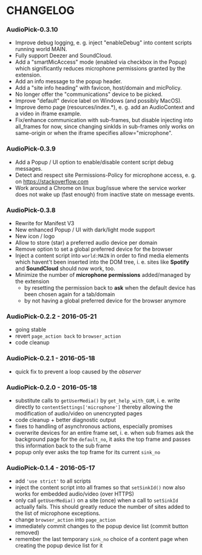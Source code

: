 # CHANGELOG

### AudioPick-0.3.10
- Improve debug logging, e. g. inject "enableDebug" into content scripts running world MAIN.
- Fully support Deezer and SoundCloud.
- Add a "smartMicAccess" mode (enabled via checkbox in the Popup) which significantly reduces microphone permissions granted by the extension.
- Add an info message to the popup header.
- Add a "site info heading" with favicon, host/domain and micPolicy.
- No longer offer the "communications" device to be picked.
- Improve "default" device label on Windows (and possibly MacOS).
- Improve demo page (resources/index.*), e. g. add an AudioContext and a video in iframe example.
- Fix/enhance communication with sub-frames, but disable injecting
into all_frames for now, since changing sinkIds in sub-frames only works on same-origin or when the iframe specifies allow="microphone".

### AudioPick-0.3.9
- Add a Popup / UI option to enable/disable content script debug messages.
- Detect and respect site Permissions-Policy for microphone access,
  e. g. on https://stackoverflow.com
- Work around a Chrome on linux bug/issue where the service worker does
  not wake up (fast enough) from inactive state on message events.

### AudioPick-0.3.8
- Rewrite for Manifest V3
- New enhanced Popup / UI with dark/light mode support
- New icon / logo
- Allow to store (star) a preferred audio device per domain
- Remove option to set a global preferred device for the browser
- Inject a content script into `world:MAIN` in order to find
  media elements which havent't been inserted into the DOM tree,
  i. e. sites like **Spotify** and **SoundCloud** should now work, too.
- Minimize the number of **microphone permissions** added/managed by the extension
  - by resetting the permission back to **ask** when the default device has been
    chosen again for a tab/domain
  - by not having a global preferred device for the browser anymore

### AudioPick-0.2.2 - 2016-05-21
- going stable
- revert `page_action back` to `browser_action`
- code cleanup

### AudioPick-0.2.1 - 2016-05-18
- quick fix to prevent a loop caused by the *observer*

### AudioPick-0.2.0 - 2016-05-18
- substitute calls to `getUserMedia()` by `get_help_with_GUM`, i. e. write directly to `contentSettings['microphone']` thereby allowing the modification of audio/video on unencrypted pages
- code cleanup + better diagnostic output
- fixes to handling of asynchronous actions, especially promises
- overwrite devices for an entire frame set, i. e. when sub frames ask the background page for the `default_no`, it asks the top frame and passes this information back to the sub frame
- popup only ever asks the top frame for its current `sink_no`

### AudioPick-0.1.4 - 2016-05-17
- add `'use strict'` to all scripts
- inject the content script into all frames so that `setSinkId()` now also works for embedded audio/video (over HTTPS)
- only call `getUserMedia()` on a site (once) when a call to `setSinkId` actually fails. This should greatly reduce the number of sites added to the list of microphone exceptions.
- change `browser_action` into `page_action`
- immediately commit changes to the popup device list (commit button removed)
- remember the last temporary `sink_no` choice of a content page when creating the popup device list for it
